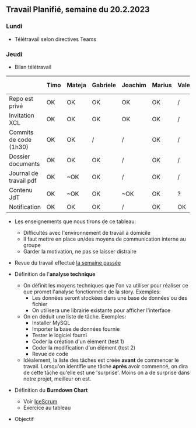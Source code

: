 ## Travail Planifié, semaine du 20.2.2023

### Lundi

- Télétravail selon directives Teams

### Jeudi

- Bilan télétravail

|                        | Timo | Mateja | Gabriele | Joachim | Marius | Valentin | Philippe | Alessio | Lucas L | Tiago | Alexy | Lucas S | Thomas |
| ---------------------- | ---- | ------ | -------- | ------- | ------ | -------- | -------- | ------- | ------- | ----- | ----- | ------- | ------ |
| Repo est privé         | OK   | OK     | OK       | OK      | OK     | /        | OK       | OK      | OK      | OK    | OK    | /       | OK     |
| Invitation XCL         | OK   | OK     | OK       | OK      | OK     | /        | OK       | OK      | OK      | OK    | OK    | OK      | OK     |
| Commits de code (1h30) | OK   | OK     | /        | /       | OK     | /        | /        | OK      | /       | OK    | OK    | OK      | OK     |
| Dossier documents      | OK   | OK     | OK       | /       | OK     | /        | /        | OK      | /       | ~OK   | OK    | /       | /      |
| Journal de travail pdf | OK   | ~OK    | OK       | /       | OK     | /        | /        | OK      | /       | OK    | OK    | /       | /      |
| Contenu JdT            | OK   | ~OK    | OK       | ~OK     | OK     | ?        | /        | OK      | OK      | ~OK   | OK    | OK      | /      |
| Notification           | OK   | OK     | OK       | /       | OK     | OK       | /        | OK      | /       | OK    | OK    | Retard  | /      |

- Les enseignements que nous tirons de ce tableau:
  - Difficultés avec l'environnement de travail à domicile
  - Il faut mettre en place un/des moyens de communication interne au groupe
  - Garder la motivation, ne pas se laisser distraire
- Revue du travail effectué [la semaine passée](Semaine4.md)
- Définition de l'**analyse technique**

  - On définit les moyens techniques que l'on va utiliser pour réaliser ce que promet l'analyse fonctionnelle de la story. Exemples:
    - Les données seront stockées dans une base de données ou des fichier
    - On utilisera une librairie existante pour afficher l'interface
  - On en déduit une liste de tâche. Exemples:
    - Installer MySQL
    - Importer la base de données fournie
    - Tester le logiciel fourni
    - Coder la création d'un élément (test 1)
    - Coder la modification d'un élément (test 2)
    - Revue de code
  - Idéalement, la liste des tâches est créée **avant** de commencer le travail. Lorsqu'on identifie une tâche **après** avoir commencé, on dira de cette tâche qu'elle est une 'surprise'. Moins on a de surprise dans notre projet, meilleur on est.

- Définition du **Burndown Chart**

  - Voir [IceScrum](https://www.icescrum.com/documentation/indicators-and-reporting/?utm_source=tool&utm_medium=link&utm_campaign=icescrum)
  - Exercice au tableau

- Objectif
